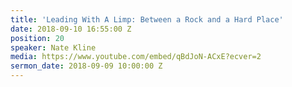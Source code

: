 ```yaml
---
title: 'Leading With A Limp: Between a Rock and a Hard Place'
date: 2018-09-10 16:55:00 Z
position: 20
speaker: Nate Kline
media: https://www.youtube.com/embed/qBdJoN-ACxE?ecver=2
sermon_date: 2018-09-09 10:00:00 Z
---
```



